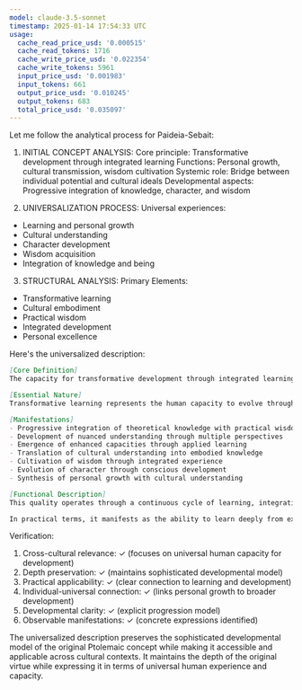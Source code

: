 ```yaml
---
model: claude-3.5-sonnet
timestamp: 2025-01-14 17:54:33 UTC
usage:
  cache_read_price_usd: '0.000515'
  cache_read_tokens: 1716
  cache_write_price_usd: '0.022354'
  cache_write_tokens: 5961
  input_price_usd: '0.001983'
  input_tokens: 661
  output_price_usd: '0.010245'
  output_tokens: 683
  total_price_usd: '0.035097'
---
```


Let me follow the analytical process for Paideia-Sebait:

1. INITIAL CONCEPT ANALYSIS:
Core principle: Transformative development through integrated learning
Functions: Personal growth, cultural transmission, wisdom cultivation
Systemic role: Bridge between individual potential and cultural ideals
Developmental aspects: Progressive integration of knowledge, character, and wisdom

2. UNIVERSALIZATION PROCESS:
Universal experiences:
- Learning and personal growth
- Cultural understanding
- Character development
- Wisdom acquisition
- Integration of knowledge and being

3. STRUCTURAL ANALYSIS:
Primary Elements:
- Transformative learning
- Cultural embodiment
- Practical wisdom
- Integrated development
- Personal excellence

Here's the universalized description:

```markdown
[Core Definition]
The capacity for transformative development through integrated learning, where knowledge, character, and wisdom unite to create deeper understanding and enhanced being. This quality enables the progressive refinement of human potential through the conscious integration of understanding, practice, and inner development.

[Essential Nature]
Transformative learning represents the human capacity to evolve through the conscious integration of knowledge, experience, and inner development. It operates through multiple dimensions simultaneously: intellectual understanding deepens through practice, character develops through applied wisdom, and cultural understanding transforms into embodied knowledge. This quality creates a dynamic synthesis between learning and being, where each new level of understanding catalyzes further personal evolution.

[Manifestations]
- Progressive integration of theoretical knowledge with practical wisdom
- Development of nuanced understanding through multiple perspectives
- Emergence of enhanced capacities through applied learning
- Translation of cultural understanding into embodied knowledge
- Cultivation of wisdom through integrated experience
- Evolution of character through conscious development
- Synthesis of personal growth with cultural understanding

[Functional Description]
This quality operates through a continuous cycle of learning, integration, and transformation. It begins with the acquisition of knowledge but quickly evolves into deeper understanding through practice and reflection. As theoretical understanding meets lived experience, new capacities emerge. This process creates successive layers of development, each building upon and transforming previous levels of understanding.

In practical terms, it manifests as the ability to learn deeply from experience, integrate multiple perspectives, and develop enhanced capabilities through conscious practice. It enables individuals to transform knowledge into wisdom, cultural understanding into embodied truth, and personal development into expanded human capacity. This quality bridges the gap between potential and actualization through integrated development.
```

Verification:
1. Cross-cultural relevance: ✓ (focuses on universal human capacity for development)
2. Depth preservation: ✓ (maintains sophisticated developmental model)
3. Practical applicability: ✓ (clear connection to learning and development)
4. Individual-universal connection: ✓ (links personal growth to broader development)
5. Developmental clarity: ✓ (explicit progression model)
6. Observable manifestations: ✓ (concrete expressions identified)

The universalized description preserves the sophisticated developmental model of the original Ptolemaic concept while making it accessible and applicable across cultural contexts. It maintains the depth of the original virtue while expressing it in terms of universal human experience and capacity.